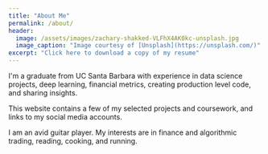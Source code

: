 ```yaml
---
title: "About Me"
permalink: /about/
header:
  image: /assets/images/zachary-shakked-VLFhX4AK0kc-unsplash.jpg
  image_caption: "Image courtesy of [Unsplash](https://unsplash.com/)"
excerpt: "Click here to download a copy of my resume"
---
```


I'm a graduate from UC Santa Barbara with experience in data science projects, deep learning, financial metrics, creating production level code, and sharing insights.

This website contains a few of my selected projects and coursework, and links to my social media accounts. 

I am an avid guitar player. My interests are in finance and algorithmic trading, reading, cooking, and running.